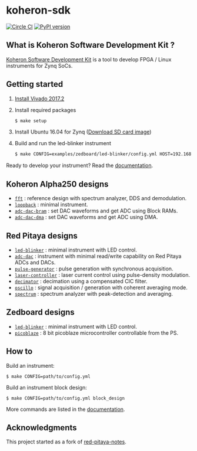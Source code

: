 # koheron-sdk

[![Circle CI](https://circleci.com/gh/Koheron/koheron-sdk.svg?style=shield)](https://circleci.com/gh/Koheron/koheron-sdk)
[![PyPI version](https://img.shields.io/pypi/v/koheron.svg)](https://pypi.python.org/pypi/koheron)

## What is Koheron Software Development Kit ?

[Koheron Software Development Kit](https://www.koheron.com/software-development-kit) is a tool to develop FPGA / Linux instruments for Zynq SoCs.

## Getting started

1. [Install Vivado 2017.2](https://koheron.com/software-development-kit/documentation/setup-development-machine)

2. Install required packages

    ```bash
    $ make setup
    ```

3. Install Ubuntu 16.04 for Zynq ([Download SD card image](https://www.koheron.com/software-development-kit/documentation/ubuntu-zynq/))

4. Build and run the led-blinker instrument

    ```bash
    $ make CONFIG=examples/zedboard/led-blinker/config.yml HOST=192.168.1.100 run
    ```

Ready to develop your instrument? Read the [documentation](https://www.koheron.com/software-development-kit/documentation).

## Koheron Alpha250 designs

* [`fft`](https://github.com/Koheron/koheron-sdk/tree/master/examples/alpha250/fft) : reference design with spectrum analyzer, DDS and demodulation.
* [`loopback`](https://github.com/Koheron/koheron-sdk/tree/master/examples/alpha250/loopback) : minimal instrument.
* [`adc-dac-bram`](https://github.com/Koheron/koheron-sdk/tree/master/examples/alpha250/adc-dac-bram) : set DAC waveforms and get ADC using Block RAMs.
* [`adc-dac-dma`](https://github.com/Koheron/koheron-sdk/tree/master/examples/alpha250/adc-dac-dma) : set DAC waveforms and get ADC using DMA.

## Red Pitaya designs

* [`led-blinker`](https://github.com/Koheron/koheron-sdk/tree/master/examples/red-pitaya/led-blinker) : minimal instrument with LED control.
* [`adc-dac`](https://github.com/Koheron/koheron-sdk/tree/master/examples/red-pitaya/adc-dac) : instrument with minimal read/write capability on Red Pitaya ADCs and DACs.
* [`pulse-generator`](https://github.com/Koheron/koheron-sdk/tree/master/examples/red-pitaya/pulse-generator) : pulse generation with synchronous acquisition.
* [`laser-controller`](https://github.com/Koheron/koheron-sdk/tree/master/examples/red-pitaya/laser-controller) : laser current control using pulse-density modulation.
* [`decimator`](https://github.com/Koheron/koheron-sdk/tree/master/examples/red-pitaya/decimator) : decimation using a compensated CIC filter.
* [`oscillo`](https://github.com/Koheron/koheron-sdk/tree/master/examples/red-pitaya/oscillo) : signal acquisition / generation with coherent averaging mode.
* [`spectrum`](https://github.com/Koheron/koheron-sdk/tree/master/examples/red-pitaya/spectrum) : spectrum analyzer with peak-detection and averaging.

## Zedboard designs

* [`led-blinker`](https://github.com/Koheron/koheron-sdk/tree/master/examples/zedboard/led-blinker) : minimal instrument with LED control.
* [`picoblaze`](https://github.com/Koheron/koheron-sdk/tree/master/examples/zedboard/picoblaze) : 8 bit picoblaze microcontroller controllable from the PS.

## How to

Build an instrument:
```
$ make CONFIG=path/to/config.yml
```

Build an instrument block design:
```
$ make CONFIG=path/to/config.yml block_design
```

More commands are listed in the [documentation](https://www.koheron.com/software-development-kit/documentation/build-run-makefile).

## Acknowledgments

This project started as a fork of [red-pitaya-notes](https://github.com/pavel-demin/red-pitaya-notes).
